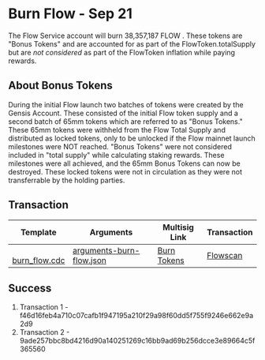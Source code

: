 # Burn Flow - Sep 21

The Flow Service account will burn 38,357,187 FLOW
. These tokens are "Bonus Tokens" and 
are accounted for as part of the FlowToken.totalSupply but are *not considered* as part of
the FlowToken inflation while paying rewards.

## About Bonus Tokens

During the initial Flow launch two batches of tokens were created by the Gensis Account. These consisted of the initial Flow token supply and a second batch of 65mm tokens which are referred to as "Bonus Tokens." These 65mm tokens were withheld from the Flow Total Supply and distributed as locked tokens, only to be unlocked if the Flow mainnet launch milestones were NOT reached. "Bonus Tokens" were not considered included in "total supply" while calculating staking rewards. These milestones were all achieved, and the 65mm Bonus Tokens can now be destroyed. These locked tokens were not in circulation as they were not transferrable by the holding parties.

## Transaction


| Template                                                 | Arguments | Multisig Link   | Transaction |
|---                                                       |---        |---              |---          |
| [<br/>burn_flow.cdc](../../../../templates/burn_flow.cdc) | [arguments-burn-flow.json](./arguments-burn-flow.json) | [Burn Tokens](https://flow-multisig-git-service-account-onflow.vercel.app/mainnet?type=serviceAccount&name=burn_flow.cdc&param=%5B%7B%22type%22:%20%22UFix64%22,%20%22value%22:%20%2238357187.00%22%7D%20%5D&acct=0xe467b9dd11fa00df&limit=9999) | [Flowscan](https://flowscan.org/transaction/a0cfe6b5a2b013f536bd9957cd544630e415c95b98c413ef4a5e4f4d4e6b238a) |


## Success 
1. Transaction 1 - f46d16feb4a710c07cafb1f947195a210f29a98f60dd5f755f9246e662e9a2d9
2. Transaction 2 - 9ade257bbc8bd4216d90a140251269c16bb9ad69b256dcce3e89664c5f365560